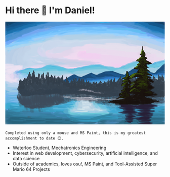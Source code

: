 # Hi there 👋 I'm Daniel!
![ms paint](https://raw.githubusercontent.com/danielq987/danielq987/master/brosss29e1.png)

`Completed using only a mouse and MS Paint, this is my greatest accomplishment to date 😉.`

* Waterloo Student, Mechatronics Engineering
* Interest in web development, cybersecurity, artificial intelligence, and data science
* Outside of academics, loves osu!, MS Paint, and Tool-Assisted Super Mario 64 Projects

<!--
**danielq987/danielq987** is a ✨ _special_ ✨ repository because its `README.md` (this file) appears on your GitHub profile.

Here are some ideas to get you started:

- 🔭 I’m currently working on ...
- 🌱 I’m currently learning ...
- 👯 I’m looking to collaborate on ...
- 🤔 I’m looking for help with ...
- 💬 Ask me about ...
- 📫 How to reach me: ...
- 😄 Pronouns: ...
- ⚡ Fun fact: ...
-->

